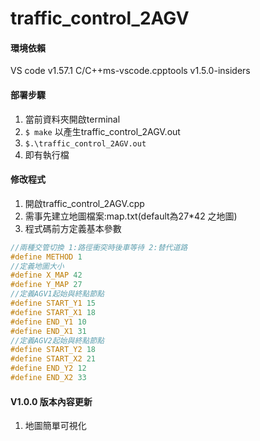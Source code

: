 # traffic_control_2AGV

#### 環境依賴

VS code v1.57.1
C/C++ms-vscode.cpptools v1.5.0-insiders

#### 部署步驟
1. 當前資料夾開啟terminal
2. `$ make` 以產生traffic_control_2AGV.out
3. `$.\traffic_control_2AGV.out`
4. 即有執行檔

#### 修改程式
1. 開啟traffic_control_2AGV.cpp
2. 需事先建立地圖檔案:map.txt(default為27*42 之地圖)
3. 程式碼前方定義基本參數

```c++
//兩種交管切換 1:路徑衝突時後車等待 2:替代道路
#define METHOD 1
//定義地圖大小
#define X_MAP 42
#define Y_MAP 27
//定義AGV1起始與終點節點
#define START_Y1 15
#define START_X1 18
#define END_Y1 10
#define END_X1 31
//定義AGV2起始與終點節點
#define START_Y2 18
#define START_X2 21
#define END_Y2 12
#define END_X2 33
```

#### V1.0.0 版本內容更新

1. 地圖簡單可視化
